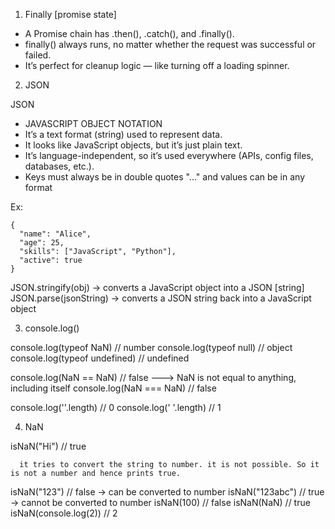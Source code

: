 

1. Finally [promise state]

  - A Promise chain has .then(), .catch(), and .finally().
  - finally() always runs, no matter whether the request was successful or failed.
  - It’s perfect for cleanup logic — like turning off a loading spinner.





2. JSON


JSON 

  - JAVASCRIPT OBJECT NOTATION
  - It’s a text format (string) used to represent data.
  - It looks like JavaScript objects, but it’s just plain text.
  - It’s language-independent, so it’s used everywhere (APIs, config files, databases, etc.).
  - Keys must always be in double quotes "..." and values can be in any format

  Ex:

    {
      "name": "Alice",
      "age": 25,
      "skills": ["JavaScript", "Python"],
      "active": true
    }


JSON.stringify(obj) → converts a JavaScript object into a JSON [string]
JSON.parse(jsonString) → converts a JSON string back into a JavaScript object




3. console.log()


console.log(typeof NaN)  // number
console.log(typeof null)  // object
console.log(typeof undefined)  // undefined

console.log(NaN == NaN) // false ---> NaN is not equal to anything, including itself
console.log(NaN === NaN) // false

console.log(''.length) // 0
console.log(' '.length) // 1





4. NaN

  isNaN("Hi") // true

      it tries to convert the string to number. it is not possible. So it is not a number and hence prints true.


  isNaN("123")      // false → can be converted to number
  isNaN("123abc")   // true → cannot be converted to number
  isNaN(100)        // false
  isNaN(NaN)        // true
  isNaN(console.log(2)) // 2


